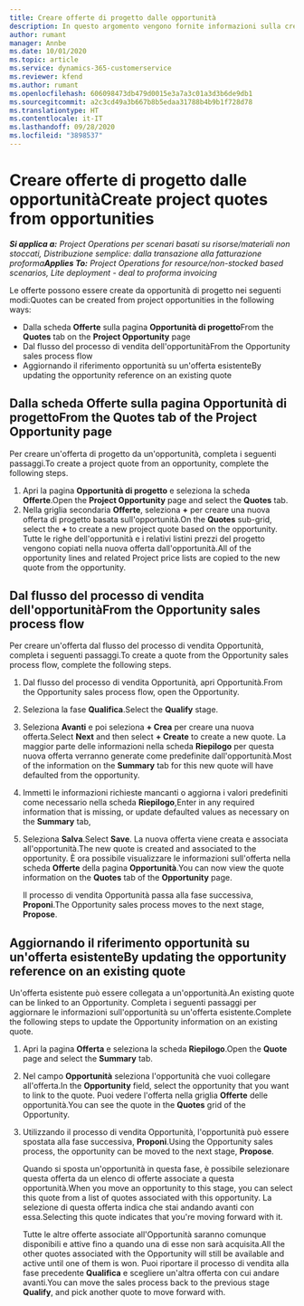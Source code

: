```yaml
---
title: Creare offerte di progetto dalle opportunità
description: In questo argomento vengono fornite informazioni sulla creazione di un offerta di progetto da un'opportunità.
author: rumant
manager: Annbe
ms.date: 10/01/2020
ms.topic: article
ms.service: dynamics-365-customerservice
ms.reviewer: kfend
ms.author: rumant
ms.openlocfilehash: 606098473db479d0015e3a7a3c01a3d3b6de9db1
ms.sourcegitcommit: a2c3cd49a3b667b8b5edaa31788b4b9b1f728d78
ms.translationtype: HT
ms.contentlocale: it-IT
ms.lasthandoff: 09/28/2020
ms.locfileid: "3898537"
---
```

# <a name="create-project-quotes-from-opportunities"></a><span data-ttu-id="83a5f-103">Creare offerte di progetto dalle opportunità</span><span class="sxs-lookup"><span data-stu-id="83a5f-103">Create project quotes from opportunities</span></span>

<span data-ttu-id="83a5f-104">_**Si applica a:** Project Operations per scenari basati su risorse/materiali non stoccati, Distribuzione semplice: dalla transazione alla fatturazione proforma_</span><span class="sxs-lookup"><span data-stu-id="83a5f-104">_**Applies To:** Project Operations for resource/non-stocked based scenarios, Lite deployment - deal to proforma invoicing_</span></span>

<span data-ttu-id="83a5f-105">Le offerte possono essere create da opportunità di progetto nei seguenti modi:</span><span class="sxs-lookup"><span data-stu-id="83a5f-105">Quotes can be created from project opportunities in the following ways:</span></span>

- <span data-ttu-id="83a5f-106">Dalla scheda **Offerte** sulla pagina **Opportunità di progetto**</span><span class="sxs-lookup"><span data-stu-id="83a5f-106">From the **Quotes** tab on the **Project Opportunity** page</span></span>
- <span data-ttu-id="83a5f-107">Dal flusso del processo di vendita dell'opportunità</span><span class="sxs-lookup"><span data-stu-id="83a5f-107">From the Opportunity sales process flow</span></span>
- <span data-ttu-id="83a5f-108">Aggiornando il riferimento opportunità su un'offerta esistente</span><span class="sxs-lookup"><span data-stu-id="83a5f-108">By updating the opportunity reference on an existing quote</span></span>

## <a name="from-the-quotes-tab-of-the-project-opportunity-page"></a><span data-ttu-id="83a5f-109">Dalla scheda Offerte sulla pagina Opportunità di progetto</span><span class="sxs-lookup"><span data-stu-id="83a5f-109">From the Quotes tab of the Project Opportunity page</span></span>

<span data-ttu-id="83a5f-110">Per creare un'offerta di progetto da un'opportunità, completa i seguenti passaggi.</span><span class="sxs-lookup"><span data-stu-id="83a5f-110">To create a project quote from an opportunity, complete the following steps.</span></span>

1. <span data-ttu-id="83a5f-111">Apri la pagina **Opportunità di progetto** e seleziona la scheda **Offerte**.</span><span class="sxs-lookup"><span data-stu-id="83a5f-111">Open the **Project Opportunity** page and select the **Quotes** tab.</span></span> 
2. <span data-ttu-id="83a5f-112">Nella griglia secondaria **Offerte**, seleziona **+** per creare una nuova offerta di progetto basata sull'opportunità.</span><span class="sxs-lookup"><span data-stu-id="83a5f-112">On the **Quotes** sub-grid, select the **+** to create a new project quote based on the opportunity.</span></span> <span data-ttu-id="83a5f-113">Tutte le righe dell'opportunità e i relativi listini prezzi del progetto vengono copiati nella nuova offerta dall'opportunità.</span><span class="sxs-lookup"><span data-stu-id="83a5f-113">All of the opportunity lines and related Project price lists are copied to the new quote from the opportunity.</span></span>

## <a name="from-the-opportunity-sales-process-flow"></a><span data-ttu-id="83a5f-114">Dal flusso del processo di vendita dell'opportunità</span><span class="sxs-lookup"><span data-stu-id="83a5f-114">From the Opportunity sales process flow</span></span>

<span data-ttu-id="83a5f-115">Per creare un'offerta dal flusso del processo di vendita Opportunità, completa i seguenti passaggi.</span><span class="sxs-lookup"><span data-stu-id="83a5f-115">To create a quote from the Opportunity sales process flow, complete the following steps.</span></span>

1. <span data-ttu-id="83a5f-116">Dal flusso del processo di vendita Opportunità, apri Opportunità.</span><span class="sxs-lookup"><span data-stu-id="83a5f-116">From the Opportunity sales process flow, open the Opportunity.</span></span>
2. <span data-ttu-id="83a5f-117">Seleziona la fase **Qualifica**.</span><span class="sxs-lookup"><span data-stu-id="83a5f-117">Select the **Qualify** stage.</span></span> 
3. <span data-ttu-id="83a5f-118">Seleziona **Avanti** e poi seleziona **+ Crea** per creare una nuova offerta.</span><span class="sxs-lookup"><span data-stu-id="83a5f-118">Select **Next** and then select **+ Create** to create a new quote.</span></span> <span data-ttu-id="83a5f-119">La maggior parte delle informazioni nella scheda **Riepilogo** per questa nuova offerta verranno generate come predefinite dall'opportunità.</span><span class="sxs-lookup"><span data-stu-id="83a5f-119">Most of the information on the **Summary** tab for this new quote will have defaulted from the opportunity.</span></span> 
4. <span data-ttu-id="83a5f-120">Immetti le informazioni richieste mancanti o aggiorna i valori predefiniti come necessario nella scheda **Riepilogo**,</span><span class="sxs-lookup"><span data-stu-id="83a5f-120">Enter in any required information that is missing, or update defaulted values as necessary on the **Summary** tab,</span></span>
5. <span data-ttu-id="83a5f-121">Seleziona **Salva**.</span><span class="sxs-lookup"><span data-stu-id="83a5f-121">Select **Save**.</span></span> <span data-ttu-id="83a5f-122">La nuova offerta viene creata e associata all'opportunità.</span><span class="sxs-lookup"><span data-stu-id="83a5f-122">The new quote is created and associated to the opportunity.</span></span> <span data-ttu-id="83a5f-123">È ora possibile visualizzare le informazioni sull'offerta nella scheda **Offerte** della pagina **Opportunità**.</span><span class="sxs-lookup"><span data-stu-id="83a5f-123">You can now view the quote information on the **Quotes** tab of the **Opportunity** page.</span></span> 

   <span data-ttu-id="83a5f-124">Il processo di vendita Opportunità passa alla fase successiva, **Proponi**.</span><span class="sxs-lookup"><span data-stu-id="83a5f-124">The Opportunity sales process moves to the next stage, **Propose**.</span></span>


## <a name="by-updating-the-opportunity-reference-on-an-existing-quote"></a><span data-ttu-id="83a5f-125">Aggiornando il riferimento opportunità su un'offerta esistente</span><span class="sxs-lookup"><span data-stu-id="83a5f-125">By updating the opportunity reference on an existing quote</span></span>

<span data-ttu-id="83a5f-126">Un'offerta esistente può essere collegata a un'opportunità.</span><span class="sxs-lookup"><span data-stu-id="83a5f-126">An existing quote can be linked to an Opportunity.</span></span> <span data-ttu-id="83a5f-127">Completa i seguenti passaggi per aggiornare le informazioni sull'opportunità su un'offerta esistente.</span><span class="sxs-lookup"><span data-stu-id="83a5f-127">Complete the following steps to update the Opportunity information on an existing quote.</span></span>

1. <span data-ttu-id="83a5f-128">Apri la pagina **Offerta** e seleziona la scheda **Riepilogo**.</span><span class="sxs-lookup"><span data-stu-id="83a5f-128">Open the **Quote** page and select the **Summary** tab.</span></span>
2. <span data-ttu-id="83a5f-129">Nel campo **Opportunità** seleziona l'opportunità che vuoi collegare all'offerta.</span><span class="sxs-lookup"><span data-stu-id="83a5f-129">In the **Opportunity** field, select the opportunity that you want to link to the quote.</span></span> <span data-ttu-id="83a5f-130">Puoi vedere l'offerta nella griglia **Offerte** delle opportunità.</span><span class="sxs-lookup"><span data-stu-id="83a5f-130">You can see the quote in the **Quotes** grid of the Opportunity.</span></span> 
3. <span data-ttu-id="83a5f-131">Utilizzando il processo di vendita Opportunità, l'opportunità può essere spostata alla fase successiva, **Proponi**.</span><span class="sxs-lookup"><span data-stu-id="83a5f-131">Using the Opportunity sales process, the opportunity can be moved to the next stage, **Propose**.</span></span> 

   <span data-ttu-id="83a5f-132">Quando si sposta un'opportunità in questa fase, è possibile selezionare questa offerta da un elenco di offerte associate a questa opportunità.</span><span class="sxs-lookup"><span data-stu-id="83a5f-132">When you move an opportunity to this stage, you can select this quote from a list of quotes associated with this opportunity.</span></span> <span data-ttu-id="83a5f-133">La selezione di questa offerta indica che stai andando avanti con essa.</span><span class="sxs-lookup"><span data-stu-id="83a5f-133">Selecting this quote indicates that you're moving forward with it.</span></span>

   <span data-ttu-id="83a5f-134">Tutte le altre offerte associate all'Opportunità saranno comunque disponibili e attive fino a quando una di esse non sarà acquisita.</span><span class="sxs-lookup"><span data-stu-id="83a5f-134">All the other quotes associated with the Opportunity will still be available and active until one of them is won.</span></span> <span data-ttu-id="83a5f-135">Puoi riportare il processo di vendita alla fase precedente **Qualifica** e scegliere un'altra offerta con cui andare avanti.</span><span class="sxs-lookup"><span data-stu-id="83a5f-135">You can move the sales process back to the previous stage **Qualify**, and pick another quote to move forward with.</span></span>

